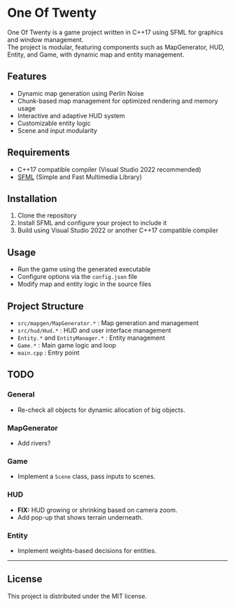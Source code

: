 # One Of Twenty

One Of Twenty is a game project written in C++17 using SFML for graphics and window management.  
The project is modular, featuring components such as MapGenerator, HUD, Entity, and Game, with dynamic map and entity management.

## Features

- Dynamic map generation using Perlin Noise
- Chunk-based map management for optimized rendering and memory usage
- Interactive and adaptive HUD system
- Customizable entity logic
- Scene and input modularity

## Requirements

- C++17 compatible compiler (Visual Studio 2022 recommended)
- [SFML](https://www.sfml-dev.org/) (Simple and Fast Multimedia Library)

## Installation

1. Clone the repository
2. Install SFML and configure your project to include it
3. Build using Visual Studio 2022 or another C++17 compatible compiler

## Usage

- Run the game using the generated executable
- Configure options via the `config.json` file
- Modify map and entity logic in the source files

## Project Structure

- `src/mapgen/MapGenerator.*` : Map generation and management
- `src/hud/Hud.*` : HUD and user interface management
- `Entity.*` and `EntityManager.*` : Entity management
- `Game.*` : Main game logic and loop
- `main.cpp` : Entry point

## TODO

### General
- Re-check all objects for dynamic allocation of big objects.

### MapGenerator
- Add rivers?

### Game
- Implement a `Scene` class, pass inputs to scenes.

### HUD
- **FIX:** HUD growing or shrinking based on camera zoom.
- Add pop-up that shows terrain underneath.

### Entity
- Implement weights-based decisions for entities.

---

## License

This project is distributed under the MIT license.